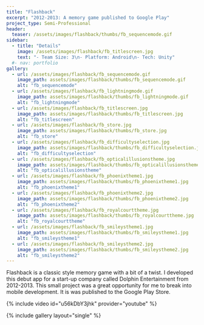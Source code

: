 ```yaml
---
title: "Flashback"
excerpt: "2012-2013: A memory game published to Google Play"
project_type: Semi-Professional
header:
  teaser: /assets/images/flashback/thumbs/fb_sequencemode.gif
sidebar:
  - title: "Details"
    image: /assets/images/flashback/fb_titlescreen.jpg
    text: "- Team Size: 3\n- Platform: Android\n- Tech: Unity"
  #- nav: portfolio
gallery:
  - url: /assets/images/flashback/fb_sequencemode.gif
    image_path: assets/images/flashback/thumbs/fb_sequencemode.gif
    alt: "fb_sequencemode"
  - url: /assets/images/flashback/fb_lightningmode.gif
    image_path: assets/images/flashback/thumbs/fb_lightningmode.gif
    alt: "fb_lightningmode"
  - url: /assets/images/flashback/fb_titlescreen.jpg
    image_path: assets/images/flashback/thumbs/fb_titlescreen.jpg
    alt: "fb_titlescreen"
  - url: /assets/images/flashback/fb_store.jpg
    image_path: assets/images/flashback/thumbs/fb_store.jpg
    alt: "fb_store"
  - url: /assets/images/flashback/fb_difficultyselection.jpg
    image_path: assets/images/flashback/thumbs/fb_difficultyselection.jpg
    alt: "fb_difficultyselection"
  - url: /assets/images/flashback/fb_opticalillusionstheme.jpg
    image_path: assets/images/flashback/thumbs/fb_opticalillusionstheme.jpg
    alt: "fb_opticalillusionstheme"
  - url: /assets/images/flashback/fb_phoenixtheme1.jpg
    image_path: assets/images/flashback/thumbs/fb_phoenixtheme1.jpg
    alt: "fb_phoenixtheme1"
  - url: /assets/images/flashback/fb_phoenixtheme2.jpg
    image_path: assets/images/flashback/thumbs/fb_phoenixtheme2.jpg
    alt: "fb_phoenixtheme2"
  - url: /assets/images/flashback/fb_royalcourttheme.jpg
    image_path: assets/images/flashback/thumbs/fb_royalcourttheme.jpg
    alt: "fb_royalcourttheme"
  - url: /assets/images/flashback/fb_smileystheme1.jpg
    image_path: assets/images/flashback/thumbs/fb_smileystheme1.jpg
    alt: "fb_smileystheme1"
  - url: /assets/images/flashback/fb_smileystheme2.jpg
    image_path: assets/images/flashback/thumbs/fb_smileystheme2.jpg
    alt: "fb_smileystheme2"
---
```


Flashback is a classic style memory game with a bit of a twist. I developed this debut app for a start-up company called Dolphin Entertainment from 2012-2013. This small project was a great opportunity for me to break into mobile development. It is was published to the Google Play Store.

{% include video id="u56kDbY3jhk" provider="youtube" %}

{% include gallery layout="single" %}